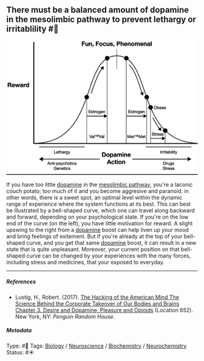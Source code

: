 ## There must be a balanced amount of dopamine in the mesolimbic pathway to prevent lethargy or irritablility   #🧠

![400](%E2%9A%99%EF%B8%8F%20Tools/%F0%9F%93%B8%20Images/8872D35D-28F3-45C2-824C-FD7D9CC84167.jpeg)

If you have too little [dopamine](Dopamine.md) in the [mesolimbic pathway](Mesolimbic%20pathway.md), you're a laconic couch potato; too much of it and you become aggresive and paranoid. in other words, there is a sweet spot, an optimal level within the dynamic range of experience where the system functions at its best. This can best be illustrated by a bell-shaped curve, which one can travel along backward and forward, depending on your psychological state. If you're on the low end of the curve (on the left), you have little motivation for reward. A slight upswing to the right from a [dopamine](Dopamine.md) boost can help liven up your mood and bring feelings of exitement. But if you're already at the top of your bell-shaped curve, and you get that same [dopamine](Dopamine.md) boost, it can result in a new state that is quite unpleasant. Moreover, your current position on that bell-shaped curve can be changed by your experiences with the many forces, including stress and medicines, that your exposed to everyday. 

---

##### References

* Lustig, H., Robert. (2017). [The Hacking of the American Mind The Science Behind the Corporate Takeover of Our Bodies and Brains Chapter 3. Desire and Dopamine, Pleasure and Opioids](The%20Hacking%20of%20the%20American%20Mind%20The%20Science%20Behind%20the%20Corporate%20Takeover%20of%20Our%20Bodies%20and%20Brains%20Chapter%203.%20Desire%20and%20Dopamine,%20Pleasure%20and%20Opioids.md) (Location 652). New York, NY: *Penguin Random House*.

##### Metadata

Type: #🔴 
Tags: [Biology]() / [Neuroscience](Neuroscience.md) / [Biochemistry](Biochemistry.md) / [Neurochemistry](Neurochemistry.md) 
Status: #☀️ 
